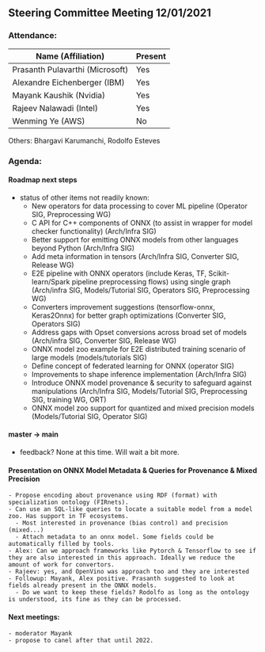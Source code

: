 ## Steering Committee Meeting 12/01/2021

### Attendance:

| Name (Affiliation)              | Present  |
| ------------------------------- | -------- |
| Prasanth Pulavarthi (Microsoft) | Yes      |
| Alexandre Eichenberger (IBM)    | Yes      |
| Mayank Kaushik (Nvidia)         | Yes      |
| Rajeev Nalawadi (Intel)         | Yes      |
| Wenming Ye (AWS)                | No       |

Others: Bhargavi Karumanchi, Rodolfo Esteves

### Agenda:
  
  #### Roadmap next steps
  - status of other items not readily known:
    - New operators for data processing to cover ML pipeline (Operator SIG, Preprocessing WG)
    - C API for C++ components of ONNX (to assist in wrapper for model checker functionality) (Arch/Infra SIG)
    - Better support for emitting ONNX models from other languages beyond Python (Arch/Infra SIG)
    - Add meta information in tensors (Arch/Infra SIG, Converter SIG, Release WG)
    - E2E pipeline with ONNX operators (include Keras, TF, Scikit-learn/Spark pipeline preprocessing flows) using single graph (Arch/infra SIG, Models/Tutorial SIG, Operators SIG, Preprocessing WG)
    - Converters improvement suggestions (tensorflow-onnx, Keras2Onnx) for better graph optimizations (Converter SIG, Operators SIG)
    - Address gaps with Opset conversions across broad set of models (Arch/infra SIG, Converter SIG, Release WG)
    - ONNX model zoo example for E2E distributed training scenario of large models (models/tutorials SIG)
    - Define concept of federated learning for ONNX (operator SIG)
    - Improvements to shape inference implementation (Arch/Infra SIG)
    - Introduce ONNX model provenance & security to safeguard against manipulations (Arch/Infra SIG, Models/Tutorial SIG, Preprocessing SIG, training WG, ORT)
    - ONNX model zoo support for quantized and mixed precision models (Models/Tutorial SIG, Operator SIG)

  #### master -> main
  - feedback? None at this time. Will wait a bit more.

  #### Presentation on ONNX Model Metadata & Queries for Provenance & Mixed Precision
    - Propose encoding about provenance using RDF (format) with specialization ontology (FIRnets).
    - Can use an SQL-like queries to locate a suitable model from a model zoo. Has support in TF ecosystems.
      - Most interested in provenance (bias control) and precision (mixed...)
      - Attach metadata to an onnx model. Some fields could be automatically filled by tools.
    - Alex: Can we approach frameworks like Pytorch & Tensorflow to see if they are also interested in this approach. Ideally we reduce the amount of work for convertors.
    - Rajeev: yes, and OpenVino was approach too and they are interested
    - Followup: Mayank, Alex positive. Prasanth suggested to look at fields already present in the ONNX models.
      - Do we want to keep these fields? Rodolfo as long as the ontology is understood, its fine as they can be processed.
  
  #### Next meetings: 
    - moderator Mayank
    - propose to canel after that until 2022.
  
